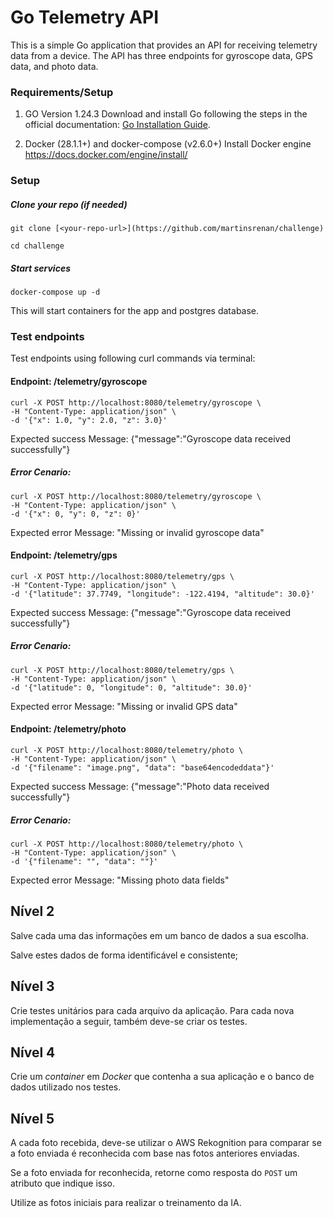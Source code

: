 # Go Telemetry API

This is a simple Go application that provides an API for receiving telemetry data from a device. The API has three endpoints for gyroscope data, GPS data, and photo data.

### Requirements/Setup

1. GO Version 1.24.3
Download and install Go following the steps in the official documentation: [Go Installation Guide](https://go.dev/doc/install#install).

2. Docker (28.1.1+) and docker-compose (v2.6.0+)
Install Docker engine https://docs.docker.com/engine/install/


### Setup

##### Clone your repo (if needed)
```
git clone [<your-repo-url>](https://github.com/martinsrenan/challenge)
```

```
cd challenge
```

##### Start services
```
docker-compose up -d
```

This will start containers for the app and postgres database.

### Test endpoints

Test endpoints using following curl commands via terminal:

#### Endpoint: /telemetry/gyroscope
```
curl -X POST http://localhost:8080/telemetry/gyroscope \
-H "Content-Type: application/json" \
-d '{"x": 1.0, "y": 2.0, "z": 3.0}'
```
Expected success Message:
{"message":"Gyroscope data received successfully"}


##### Error Cenario:
```
curl -X POST http://localhost:8080/telemetry/gyroscope \
-H "Content-Type: application/json" \
-d '{"x": 0, "y": 0, "z": 0}'
```

Expected error Message:
"Missing or invalid gyroscope data"


#### Endpoint: /telemetry/gps
```
curl -X POST http://localhost:8080/telemetry/gps \
-H "Content-Type: application/json" \
-d '{"latitude": 37.7749, "longitude": -122.4194, "altitude": 30.0}'
```

Expected success Message:
{"message":"Gyroscope data received successfully"}


##### Error Cenario:
```
curl -X POST http://localhost:8080/telemetry/gps \
-H "Content-Type: application/json" \
-d '{"latitude": 0, "longitude": 0, "altitude": 30.0}'
```
Expected error Message:
"Missing or invalid GPS data"


#### Endpoint: /telemetry/photo
```
curl -X POST http://localhost:8080/telemetry/photo \
-H "Content-Type: application/json" \
-d '{"filename": "image.png", "data": "base64encodeddata"}'
```

Expected success Message:
{"message":"Photo data received successfully"}


##### Error Cenario:
```
curl -X POST http://localhost:8080/telemetry/photo \
-H "Content-Type: application/json" \
-d '{"filename": "", "data": ""}'
```

Expected error Message:
"Missing photo data fields"


## Nível 2

Salve cada uma das informações em um banco de dados a sua escolha.

Salve estes dados de forma identificável e consistente;

## Nível 3

Crie testes unitários para cada arquivo da aplicação. Para cada nova implementação a seguir, também deve-se criar os testes.

## Nível 4

Crie um _container_ em _Docker_ que contenha a sua aplicação e o banco de dados utilizado nos testes.

## Nível 5

A cada foto recebida, deve-se utilizar o AWS Rekognition para comparar se a foto enviada é reconhecida com base nas fotos anteriores enviadas.

Se a foto enviada for reconhecida, retorne como resposta do `POST` um atributo que indique isso.

Utilize as fotos iniciais para realizar o treinamento da IA.

